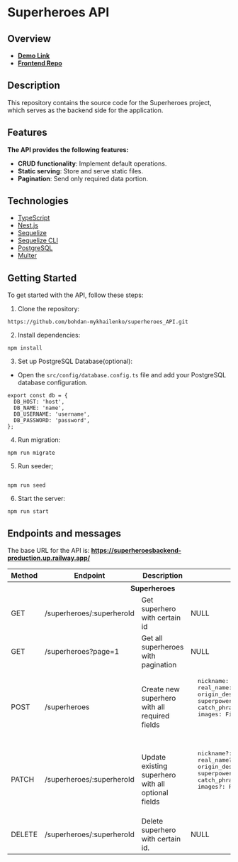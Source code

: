 # Superheroes API

## Overview

- [**Demo Link**](https://superheroes-bg7cj9zf0-alfabravo228.vercel.app/)
- [**Frontend Repo**](https://github.com/bohdan-mykhailenko/superheroes)

## Description

This repository contains the source code for the Superheroes project, which serves as the backend side for the application.

## Features

**The API provides the following features:**

- **CRUD functionality**: Implement default operations.
- **Static serving**: Store and serve static files.
- **Pagination**: Send only required data portion.

## Technologies

- [TypeScript](https://www.typescriptlang.org/)
- [Nest.js](https://nestjs.com/)
- [Sequelize](https://sequelize.org/)
- [Sequelize CLI](https://sequelize.org/docs/v7/cli/)
- [PostgreSQL](https://www.postgresql.org/)
- [Multer](https://github.com/expressjs/multer)

## Getting Started

To get started with the API, follow these steps:

1. Clone the repository:

```shell
https://github.com/bohdan-mykhailenko/superheroes_API.git
```

2. Install dependencies:

```shell
npm install
```

3. Set up PostgreSQL Database(optional):
 - Open the `src/config/database.config.ts` file and add your PostgreSQL database configuration.

```
export const db = {
  DB_HOST: 'host',
  DB_NAME: 'name',
  DB_USERNAME: 'username',
  DB_PASSWORD: 'password',
};
```

4. Run migration:

```shell
npm run migrate
```

5. Run seeder;
```shell

npm run seed
```

6. Start the server:

```shell
npm run start
```


## Endpoints and messages

The base URL for the API is: **https://superheroesbackend-production.up.railway.app/**

<table>
    <tr>
        <th>
        	Method
        </th>
        <th>
        	Endpoint
        </th>
        <th>
        	Description
        </th>
        <th>
        	Body
        </th>
    </tr>
    	<tr>
        <th colspan="4">Superheroes</th>
    	</tr>
    <tr>
        <td>
        	GET
        </td>
        <td>
        		/superheroes/:superheroId
        </td>
        <td>
        	Get superhero with certain id
        </td>
        <td>
        	NULL
        </td>
    </tr>
    <tr>
        <td>
        	GET
        </td>
        <td>
        		/superheroes?page=1
        </td>
        <td>
        	Get all superheroes with pagination
        </td>
        <td>
        	NULL
        </td>
    </tr>
    <tr>
        <td>
        	POST
        </td>
        <td>
          /superheroes
        </td>
        <td>
        	Create new superhero with all required fields
        </td>
        <td>
<pre>
  nickname: string;
  real_name: string;
  origin_description: string;
  superpowers: string;
  catch_phrase: string;
  images: FileList;
<pre>
        </td>
    </tr>
  <tr>
        <td>
        	PATCH
        </td>
        <td>
          /superheroes/:superheroId
        </td>
        <td>
        	Update existing superhero with all optional fields
        </td>
        <td>
<pre>
  nickname?: string;
  real_name?: string;
  origin_description?: string;
  superpowers?: string;
  catch_phrase?: string;
  images?: FileList;
<pre>
        </td>
    </tr>
    <tr>
        <td>
        	DELETE
        </td>
        <td>
        	/superheroes/:superheroId
        </td>
        <td>
        	Delete superhero with certain id.
        </td>
        <td>
        	NULL
        </td>
    </tr>
</table>
